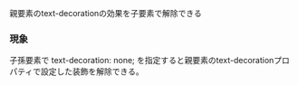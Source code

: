 親要素のtext-decorationの効果を子要素で解除できる

### 現象

子孫要素で text-decoration: none; を指定すると親要素のtext-decorationプロパティで設定した装飾を解除できる。
